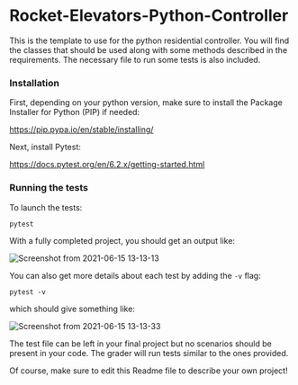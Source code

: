 # Rocket-Elevators-Python-Controller
This is the template to use for the python residential controller. You will find the classes that should be used along with some methods described in the requirements. The necessary file to run some tests is also included. 

### Installation

First, depending on your python version, make sure to install the Package Installer for Python (PIP) if needed:

https://pip.pypa.io/en/stable/installing/

Next, install Pytest:

https://docs.pytest.org/en/6.2.x/getting-started.html

### Running the tests

To launch the tests:

`pytest`

With a fully completed project, you should get an output like:

![Screenshot from 2021-06-15 13-13-13](https://user-images.githubusercontent.com/28630658/122095645-a41fa000-cddb-11eb-9322-81a766cce4bb.png)

You can also get more details about each test by adding the `-v` flag: 

`pytest -v` 

which should give something like: 

![Screenshot from 2021-06-15 13-13-33](https://user-images.githubusercontent.com/28630658/122095759-c74a4f80-cddb-11eb-999d-dfe35dbe7d18.png)

The test file can be left in your final project but no scenarios should be present in your code. The grader will run tests similar to the ones provided.

Of course, make sure to edit this Readme file to describe your own project!
